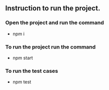 ## Instruction to run the project.
### Open the project and run the command 
- npm i

### To run the project run the command 
- npm start

### To run the test cases
- npm test


